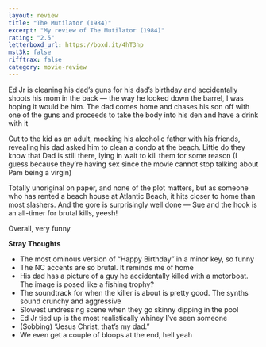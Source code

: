 ```yaml
---
layout: review
title: "The Mutilator (1984)"
excerpt: "My review of The Mutilator (1984)"
rating: "2.5"
letterboxd_url: https://boxd.it/4hT3hp
mst3k: false
rifftrax: false
category: movie-review
---
```


Ed Jr is cleaning his dad’s guns for his dad’s birthday and accidentally shoots his mom in the back — the way he looked down the barrel, I was hoping it would be him. The dad comes home and chases his son off with one of the guns and proceeds to take the body into his den and have a drink with it

Cut to the kid as an adult, mocking his alcoholic father with his friends, revealing his dad asked him to clean a condo at the beach. Little do they know that Dad is still there, lying in wait to kill them for some reason (I guess because they’re having sex since the movie cannot stop talking about Pam being a virgin)

Totally unoriginal on paper, and none of the plot matters, but as someone who has rented a beach house at Atlantic Beach, it hits closer to home than most slashers. And the gore is surprisingly well done — Sue and the hook is an all-timer for brutal kills, yeesh!

Overall, very funny

<b>Stray Thoughts</b>

- The most ominous version of “Happy Birthday” in a minor key, so funny
- The NC accents are so brutal. It reminds me of home
- His dad has a picture of a guy he accidentally killed with a motorboat. The image is posed like a fishing trophy?
- The soundtrack for when the killer is about is pretty good. The synths sound crunchy and aggressive
- Slowest undressing scene when they go skinny dipping in the pool
- Ed Jr tied up is the most realistically whiney I’ve seen someone
- (Sobbing) “Jesus Christ, that’s my dad.”
- We even get a couple of bloops at the end, hell yeah
